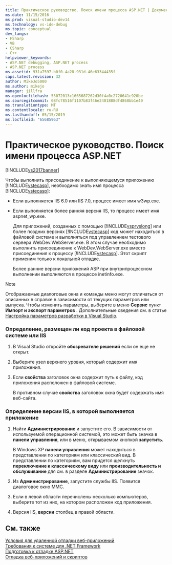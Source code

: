 ```yaml
---
title: Практическое руководство. Поиск имени процесса ASP.NET | Документация Майкрософт
ms.date: 11/15/2016
ms.prod: visual-studio-dev14
ms.technology: vs-ide-debug
ms.topic: conceptual
dev_langs:
- FSharp
- VB
- CSharp
- C++
helpviewer_keywords:
- ASP.NET debugging, ASP.NET process
- ASP.NET process
ms.assetid: 931a7597-b0f0-4a28-931d-46e63344435f
caps.latest.revision: 32
author: MikeJo5000
ms.author: mikejo
manager: jillfra
ms.openlocfilehash: 53072013c1665687262d30f4a0c2720641c920be
ms.sourcegitcommit: 08fc78516f1107b83f46e2401888df4868bb1e40
ms.translationtype: MT
ms.contentlocale: ru-RU
ms.lasthandoff: 05/15/2019
ms.locfileid: "65685963"
---
```

# <a name="how-to-find-the-name-of-the-aspnet-process"></a>Практическое руководство. Поиск имени процесса ASP.NET
[!INCLUDE[vs2017banner](../includes/vs2017banner.md)]

Чтобы выполнить присоединение к выполняющемуся приложению [!INCLUDE[vstecasp](../includes/vstecasp-md.md)], необходимо знать имя процесса [!INCLUDE[vstecasp](../includes/vstecasp-md.md)]:  
  
- Если выполняется IIS 6.0 или IIS 7.0, процесс имеет имя w3wp.exe.  
  
- Если выполняется более ранняя версия IIS, то процесс имеет имя aspnet_wp.exe.  
  
  Для приложений, созданных с помощью [!INCLUDE[vsprvslong](../includes/vsprvslong-md.md)] или более поздних версиях [!INCLUDE[vstecasp](../includes/vstecasp-md.md)] код может находиться в файловой системе и выполняться под управлением тестового сервера WebDev.WebServer.exe. В этом случае необходимо выполнить присоединение к WebDev.WebServer.exe вместо присоединения к процессу [!INCLUDE[vstecasp](../includes/vstecasp-md.md)]. Этот скрипт применим только к локальной отладке.  
  
  Более ранние версии приложений ASP при внутрипроцессном выполнении выполняются в процессе inetinfo.exe.  
  
> [!NOTE]
> Отображаемые диалоговые окна и команды меню могут отличаться от описанных в справке в зависимости от текущих параметров или выпуска. Чтобы изменить параметры, выберите в меню **Сервис** пункт **Импорт и экспорт параметров** . Дополнительные сведения см. в статье [Настройка параметров разработки в Visual Studio](https://msdn.microsoft.com/22c4debb-4e31-47a8-8f19-16f328d7dcd3).  
  
### <a name="to-determine-whether-project-code-resides-on-the-file-system-or-iis"></a>Определение, размещен ли код проекта в файловой системе или IIS  
  
1. В Visual Studio откройте **обозревателе решений** если он еще не открыт.  
  
2. Выберите узел верхнего уровня, который содержит имя приложения.  
  
3. Если **свойства** заголовок окна содержит путь к файлу, код приложения расположен в файловой системе.  
  
     В противном случае **свойства** заголовок окна будет содержать имя веб-сайта.  
  
### <a name="to-determine-the-iis-version-under-which-the-application-is-running"></a>Определение версии IIS, в которой выполняется приложение  
  
1. Найти **Администрирование** и запустите его. В зависимости от используемой операционной системой, это может быть значка в **панели управления**, или в меню, открываемом кнопкой **запустить**.  
  
     В Windows XP **панели управления** может находиться в представлении по категориям или классический вид. В представлении по категориям, вам придется щелкнуть **переключение к классическому виду** или **производительность и обслуживание** для см. в разделе **Администрирование** значок.  
  
2. Из **Администрирование**, запустите службы IIS. Появится диалоговое окно MMC.  
  
3. Если в левой области перечислены несколько компьютеров, выберите тот из них, на котором расположен код приложения.  
  
4. Версия IIS, **версии** столбец в правой области.  
  
## <a name="see-also"></a>См. также  
 [Условия для удаленной отладки веб-приложений](../debugger/prerequistes-for-remote-debugging-web-applications.md)   
 [Требования к системе для .NET Framework](../debugger/aspnet-debugging-system-requirements.md)   
 [Подготовка к отладке ASP.NET](../debugger/preparing-to-debug-aspnet.md)   
 [Отладка веб-приложений и скриптов](../debugger/debugging-web-applications-and-script.md)
